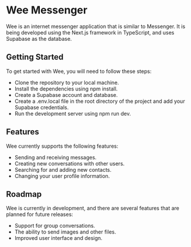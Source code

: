 # Wee Messenger
Wee is an internet messenger application that is similar to Messenger. It is being developed using the Next.js framework in TypeScript, and uses Supabase as the database.

## Getting Started
To get started with Wee, you will need to follow these steps:

- Clone the repository to your local machine.
- Install the dependencies using npm install.
- Create a Supabase account and database.
- Create a .env.local file in the root directory of the project and add your Supabase credentials.
- Run the development server using npm run dev.

## Features
Wee currently supports the following features:

- Sending and receiving messages.
- Creating new conversations with other users.
- Searching for and adding new contacts.
- Changing your user profile information.
## Roadmap
Wee is currently in development, and there are several features that are planned for future releases:

- Support for group conversations.
- The ability to send images and other files.
- Improved user interface and design.
